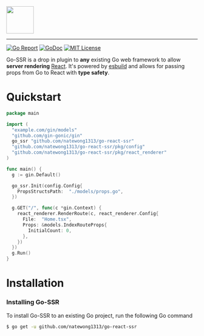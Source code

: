 <!-- # Go React SSR -->

<!-- Build Go powered React web apps with end to end type-safety -->
<img src="https://i.imgur.com/zrKSrny.png" height="72">

---

<p>
    <a href="https://goreportcard.com/report/github.com/natewong1313/go-react-ssr"><img src="https://goreportcard.com/badge/github.com/natewong1313/go-react-ssr" alt="Go Report"></a>
    <a href="https://pkg.go.dev/github.com/natewong1313/go-react-ssr?tab=doc"><img src="http://img.shields.io/badge/GoDoc-Reference-blue.svg" alt="GoDoc"></a>
    <a href="https://github.com/natewong1313/go-react-ssr/blob/master/LICENSE"><img src="https://img.shields.io/badge/License-MIT%202.0-blue.svg" alt="MIT License"></a>
</p>

Go-SSR is a drop in plugin to **any** existing Go web framework to allow **server rendering** [React](https://react.dev/). It's powered by [esbuild](https://esbuild.github.io/) and allows for passing props from Go to React with **type safety**.

# Quickstart

```go
package main

import (
  "example.com/gin/models"
  "github.com/gin-gonic/gin"
  go_ssr "github.com/natewong1313/go-react-ssr"
  "github.com/natewong1313/go-react-ssr/pkg/config"
  "github.com/natewong1313/go-react-ssr/pkg/react_renderer"
)

func main() {
  g := gin.Default()

  go_ssr.Init(config.Config{
    PropsStructsPath:  "./models/props.go",
  })

  g.GET("/", func(c *gin.Context) {
    react_renderer.RenderRoute(c, react_renderer.Config{
      File:  "Home.tsx",
      Props: &models.IndexRouteProps{
        InitialCount: 0,
      },
    })
  })
  g.Run()
}
```

# Installation

### Installing Go-SSR

To install Go-SSR to an existing Go project, run the following Go command

```bash
$ go get -u github.com/natewong1313/go-react-ssr
```
